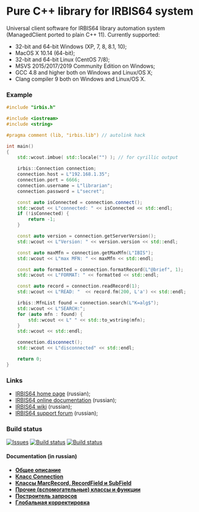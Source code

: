 # Pure C++ library for IRBIS64 system

Universal client software for IRBIS64 library automation system (ManagedClient ported to plain C++ 11). Currently supported:

* 32-bit and 64-bit Windows (XP, 7, 8, 8.1, 10);
* MacOS X 10.14 (64-bit);
* 32-bit and 64-bit Linux (CentOS 7/8);
* MSVS 2015/2017/2019 Community Edition on Windows;
* GCC 4.8 and higher both on Windows and Linux/OS X;
* Clang compiler 9 both on Windows and Linux/OS X.

### Example

```c++
#include "irbis.h"

#include <iostream>
#include <string>

#pragma comment (lib, "irbis.lib") // autolink hack

int main()
{
    std::wcout.imbue( std::locale("") ); // for cyrillic output

    irbis::Connection connection;
    connection.host = L"192.168.1.35";
    connection.port = 6666;
    connection.username = L"librarian";
    connection.password = L"secret";

    const auto isConnected = connection.connect();
    std::wcout << L"connected: " << isConnected << std::endl;
    if (!isConnected) {
        return -1;
    }

    const auto version = connection.getServerVersion();
    std::wcout << L"Version: " << version.version << std::endl;

    const auto maxMfn = connection.getMaxMfn(L"IBIS");
    std::wcout << L"max MFN: " << maxMfn << std::endl;

    const auto formatted = connection.formatRecord(L"@brief", 1);
    std::wcout << L"FORMAT: " << formatted << std::endl;

    const auto record = connection.readRecord(1);
    std::wcout << L"READ: "  << record.fm(200, L'a') << std::endl;

    irbis::MfnList found = connection.search(L"K=alg$");
    std::wcout << L"SEARCH:";
    for (auto mfn : found) {
        std::wcout << L" " << std::to_wstring(mfn);
    }
    std::wcout << std::endl;

    connection.disconnect();
    std::wcout << L"disconnected" << std::endl;

    return 0;
}
```

### Links

- [IRBIS64 home page](http://www.elnit.org/index.php?option=com_content&view=article&id=35&Itemid=108) (russian);
- [IRBIS64 online documentation](http://sntnarciss.ru/irbis.html) (russian);
- [IRBIS64 wiki](http://wiki.elnit.org/index.php/%D0%92%D0%B8%D0%BA%D0%B8-%D0%B4%D0%BE%D0%BA%D1%83%D0%BC%D0%B5%D0%BD%D1%82%D0%B0%D1%86%D0%B8%D1%8F_%D0%BF%D0%BE_%D1%81%D0%B8%D1%81%D1%82%D0%B5%D0%BC%D0%B5_%D0%B0%D0%B2%D1%82%D0%BE%D0%BC%D0%B0%D1%82%D0%B8%D0%B7%D0%B0%D1%86%D0%B8%D0%B8_%D0%B1%D0%B8%D0%B1%D0%BB%D0%B8%D0%BE%D1%82%D0%B5%D0%BA_%D0%98%D0%A0%D0%91%D0%98%D0%A1) (russian);
- [IRBIS64 support forum](http://irbis.gpntb.ru) (russian);

### Build status

[![Issues](https://img.shields.io/github/issues/amironov73/PlusIrbis.svg)](https://github.com/amironov73/PlusIrbis/issues)
[![Build status](https://img.shields.io/appveyor/ci/AlexeyMironov/plusirbis.svg)](https://ci.appveyor.com/project/AlexeyMironov/plusirbis/)
[![Build status](https://api.travis-ci.org/amironov73/PlusIrbis.svg)](https://travis-ci.org/amironov73/PlusIrbis/)

#### Documentation (in russian)

* [**Общее описание**](Docs/chapter1.md)
* [**Класс Connection**](Docs/chapter2.md)
* [**Классы MarcRecord, RecordField и SubField**](Docs/chapter3.md)
* [**Прочие (вспомогательные) классы и функции**](Docs/chapter4.md)
* [**Построитель запросов**](Docs/chapter5.md)
* [**Глобальная корректировка**](Docs/chapter6.md)
